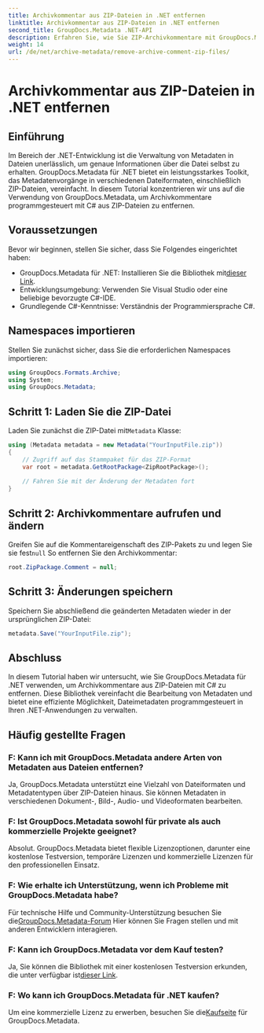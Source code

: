 ```yaml
---
title: Archivkommentar aus ZIP-Dateien in .NET entfernen
linktitle: Archivkommentar aus ZIP-Dateien in .NET entfernen
second_title: GroupDocs.Metadata .NET-API
description: Erfahren Sie, wie Sie ZIP-Archivkommentare mit GroupDocs.Metadata für .NET entfernen. Verbessern Sie Ihre Fähigkeiten im Metadatenmanagement.
weight: 14
url: /de/net/archive-metadata/remove-archive-comment-zip-files/
---
```


# Archivkommentar aus ZIP-Dateien in .NET entfernen

## Einführung
Im Bereich der .NET-Entwicklung ist die Verwaltung von Metadaten in Dateien unerlässlich, um genaue Informationen über die Datei selbst zu erhalten. GroupDocs.Metadata für .NET bietet ein leistungsstarkes Toolkit, das Metadatenvorgänge in verschiedenen Dateiformaten, einschließlich ZIP-Dateien, vereinfacht. In diesem Tutorial konzentrieren wir uns auf die Verwendung von GroupDocs.Metadata, um Archivkommentare programmgesteuert mit C# aus ZIP-Dateien zu entfernen. 
## Voraussetzungen
Bevor wir beginnen, stellen Sie sicher, dass Sie Folgendes eingerichtet haben:
-  GroupDocs.Metadata für .NET: Installieren Sie die Bibliothek mit[dieser Link](https://releases.groupdocs.com/metadata/net/).
- Entwicklungsumgebung: Verwenden Sie Visual Studio oder eine beliebige bevorzugte C#-IDE.
- Grundlegende C#-Kenntnisse: Verständnis der Programmiersprache C#.

## Namespaces importieren
Stellen Sie zunächst sicher, dass Sie die erforderlichen Namespaces importieren:
```csharp
using GroupDocs.Formats.Archive;
using System;
using GroupDocs.Metadata;
```

## Schritt 1: Laden Sie die ZIP-Datei
 Laden Sie zunächst die ZIP-Datei mit`Metadata` Klasse:
```csharp
using (Metadata metadata = new Metadata("YourInputFile.zip"))
{
    // Zugriff auf das Stammpaket für das ZIP-Format
    var root = metadata.GetRootPackage<ZipRootPackage>();
    
    // Fahren Sie mit der Änderung der Metadaten fort
}
```
## Schritt 2: Archivkommentare aufrufen und ändern
Greifen Sie auf die Kommentareigenschaft des ZIP-Pakets zu und legen Sie sie fest`null` So entfernen Sie den Archivkommentar:
```csharp
root.ZipPackage.Comment = null;
```
## Schritt 3: Änderungen speichern
Speichern Sie abschließend die geänderten Metadaten wieder in der ursprünglichen ZIP-Datei:
```csharp
metadata.Save("YourInputFile.zip");
```

## Abschluss
In diesem Tutorial haben wir untersucht, wie Sie GroupDocs.Metadata für .NET verwenden, um Archivkommentare aus ZIP-Dateien mit C# zu entfernen. Diese Bibliothek vereinfacht die Bearbeitung von Metadaten und bietet eine effiziente Möglichkeit, Dateimetadaten programmgesteuert in Ihren .NET-Anwendungen zu verwalten.

## Häufig gestellte Fragen
### F: Kann ich mit GroupDocs.Metadata andere Arten von Metadaten aus Dateien entfernen?
Ja, GroupDocs.Metadata unterstützt eine Vielzahl von Dateiformaten und Metadatentypen über ZIP-Dateien hinaus. Sie können Metadaten in verschiedenen Dokument-, Bild-, Audio- und Videoformaten bearbeiten.
### F: Ist GroupDocs.Metadata sowohl für private als auch kommerzielle Projekte geeignet?
Absolut. GroupDocs.Metadata bietet flexible Lizenzoptionen, darunter eine kostenlose Testversion, temporäre Lizenzen und kommerzielle Lizenzen für den professionellen Einsatz.
### F: Wie erhalte ich Unterstützung, wenn ich Probleme mit GroupDocs.Metadata habe?
 Für technische Hilfe und Community-Unterstützung besuchen Sie die[GroupDocs.Metadata-Forum](https://forum.groupdocs.com/c/metadata/14) Hier können Sie Fragen stellen und mit anderen Entwicklern interagieren.
### F: Kann ich GroupDocs.Metadata vor dem Kauf testen?
 Ja, Sie können die Bibliothek mit einer kostenlosen Testversion erkunden, die unter verfügbar ist[dieser Link](https://releases.groupdocs.com/).
### F: Wo kann ich GroupDocs.Metadata für .NET kaufen?
 Um eine kommerzielle Lizenz zu erwerben, besuchen Sie die[Kaufseite](https://purchase.groupdocs.com/buy) für GroupDocs.Metadata.